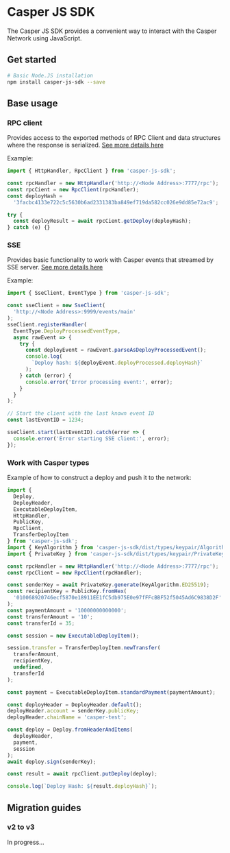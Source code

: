 # Casper JS SDK

The Casper JS SDK provides a convenient way to interact with the Casper Network using JavaScript.

## Get started

```bash
# Basic Node.JS installation
npm install casper-js-sdk --save
```

## Base usage

### RPC client

Provides access to the exported methods of RPC Client and data structures where the response is serialized. [See more details here](src/rpc/README.md)

Example:

```ts
import { HttpHandler, RpcClient } from 'casper-js-sdk';

const rpcHandler = new HttpHandler('http://<Node Address>:7777/rpc');
const rpcCient = new RpcClient(rpcHandler);
const deployHash =
  '3facbc4133e722c5c5630b6ad2331383ba849ef719da582cc026e9dd85e72ac9';

try {
  const deployResult = await rpcCient.getDeploy(deployHash);
} catch (e) {}
```

### SSE

Provides basic functionality to work with Casper events that streamed by SSE server. [See more details here](src/sse/README.md)

Example:

```ts
import { SseClient, EventType } from 'casper-js-sdk';

const sseClient = new SseClient(
  'http://<Node Address>:9999/events/main'
);
sseClient.registerHandler(
  EventType.DeployProcessedEventType,
  async rawEvent => {
    try {
      const deployEvent = rawEvent.parseAsDeployProcessedEvent();
      console.log(
        `Deploy hash: ${deployEvent.deployProcessed.deployHash}`
      );
    } catch (error) {
      console.error('Error processing event:', error);
    }
  }
);

// Start the client with the last known event ID
const lastEventID = 1234;

sseClient.start(lastEventID).catch(error => {
  console.error('Error starting SSE client:', error);
});
```

### Work with Casper types

Example of how to construct a deploy and push it to the network:

```ts
import {
  Deploy,
  DeployHeader,
  ExecutableDeployItem,
  HttpHandler,
  PublicKey,
  RpcClient,
  TransferDeployItem
} from 'casper-js-sdk';
import { KeyAlgorithm } from 'casper-js-sdk/dist/types/keypair/Algorithm';
import { PrivateKey } from 'casper-js-sdk/dist/types/keypair/PrivateKey';

const rpcHandler = new HttpHandler('http://<Node Address>:7777/rpc');
const rpcClient = new RpcClient(rpcHandler);

const senderKey = await PrivateKey.generate(KeyAlgorithm.ED25519);
const recipientKey = PublicKey.fromHex(
  '010068920746ecf5870e18911EE1fC5db975E0e97fFFcBBF52f5045Ad6C9838D2F'
);
const paymentAmount = '10000000000000';
const transferAmount = '10';
const transferId = 35;

const session = new ExecutableDeployItem();

session.transfer = TransferDeployItem.newTransfer(
  transferAmount,
  recipientKey,
  undefined,
  transferId
);

const payment = ExecutableDeployItem.standardPayment(paymentAmount);

const deployHeader = DeployHeader.default();
deployHeader.account = senderKey.publicKey;
deployHeader.chainName = 'casper-test';

const deploy = Deploy.fromHeaderAndItems(
  deployHeader,
  payment,
  session
);
await deploy.sign(senderKey);

const result = await rpcClient.putDeploy(deploy);

console.log(`Deploy Hash: ${result.deployHash}`);
```

## Migration guides

### v2 to v3

In progress...
